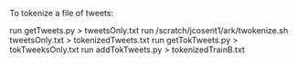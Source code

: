 To tokenize a file of tweets:

run getTweets.py > tweetsOnly.txt
run /scratch/jcosent1/ark/twokenize.sh tweetsOnly.txt > tokenizedTweets.txt
run getTokTweets.py > tokTweeksOnly.txt
run addTokTweets.py > tokenizedTrainB.txt
